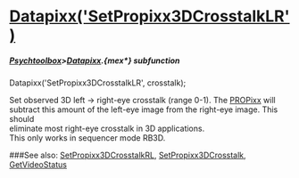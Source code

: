 # [Datapixx('SetPropixx3DCrosstalkLR')](Datapixx-SetPropixx3DCrosstalkLR) 
##### [Psychtoolbox](Psychtoolbox)>[Datapixx](Datapixx).{mex*} subfunction

Datapixx('SetPropixx3DCrosstalkLR', crosstalk);

Set observed 3D left -\> right-eye crosstalk (range 0-1). The [PROPixx](PROPixx) will  
subtract this amount of the left-eye image from the right-eye image. This should  
eliminate most right-eye crosstalk in 3D applications.  
 This only works in sequencer mode RB3D.  
  


###See also:
[SetPropixx3DCrosstalkRL](Datapixx-SetPropixx3DCrosstalkRL), [SetPropixx3DCrosstalk](Datapixx-SetPropixx3DCrosstalk), [GetVideoStatus](Datapixx-GetVideoStatus)
